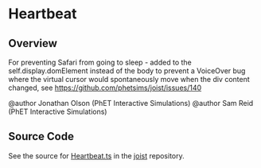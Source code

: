 # Heartbeat

## Overview

For preventing Safari from going to sleep - added to the self.display.domElement instead of the body to prevent a VoiceOver bug
where the virtual cursor would spontaneously move when the div content changed, see https://github.com/phetsims/joist/issues/140

@author Jonathan Olson (PhET Interactive Simulations)
@author Sam Reid (PhET Interactive Simulations)



## Source Code

See the source for [Heartbeat.ts](https://github.com/phetsims/joist/blob/main/js/Heartbeat.ts) in the [joist](https://github.com/phetsims/joist) repository.
